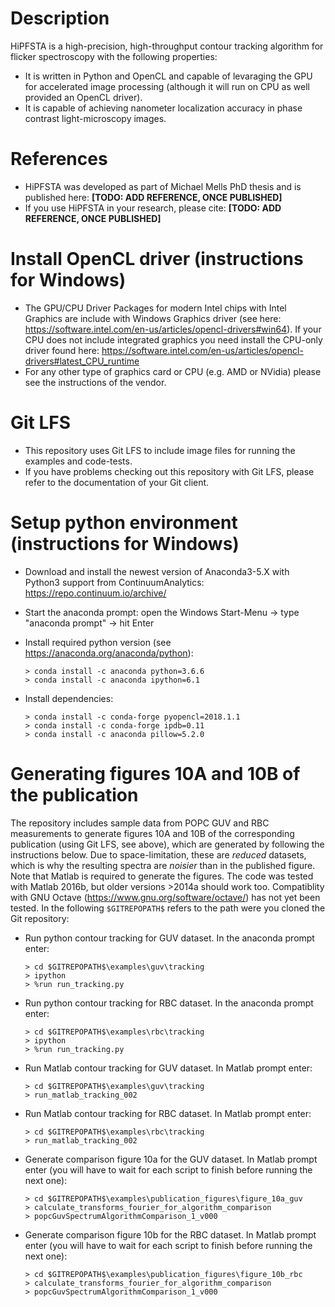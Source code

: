 # Description
HiPFSTA is a high-precision, high-throughput contour tracking algorithm for flicker spectroscopy with the following properties:
* It is written in Python and OpenCL and capable of levaraging the GPU for accelerated image processing (although it will run on CPU as well provided an OpenCL driver).
* It is capable of achieving nanometer localization accuracy in phase contrast light-microscopy images.

# References
* HiPFSTA was developed as part of Michael Mells PhD thesis and is published here: **[TODO: ADD REFERENCE, ONCE PUBLISHED]**
* If you use HiPFSTA in your research, please cite:  **[TODO: ADD REFERENCE, ONCE PUBLISHED]**

# Install OpenCL driver (instructions for Windows)
* The GPU/CPU Driver Packages for modern Intel chips with Intel Graphics are include with Windows Graphics driver (see here: https://software.intel.com/en-us/articles/opencl-drivers#win64). If your CPU does not include integrated graphics you need install the CPU-only driver found here: https://software.intel.com/en-us/articles/opencl-drivers#latest_CPU_runtime
* For any other type of graphics card or CPU (e.g. AMD or NVidia) please see the instructions of the vendor.

# Git LFS
* This repository uses Git LFS to include image files for running the examples and code-tests.
* If you have problems checking out this repository with Git LFS, please refer to the documentation of your Git client.

# Setup python environment (instructions for Windows)
* Download and install the newest version of Anaconda3-5.X with Python3 support from ContinuumAnalytics: https://repo.continuum.io/archive/
* Start the anaconda prompt: open the Windows Start-Menu -> type "anaconda prompt" -> hit Enter
* Install required python version (see https://anaconda.org/anaconda/python):
    ```
    > conda install -c anaconda python=3.6.6
    > conda install -c anaconda ipython=6.1
    ```
	 
* Install dependencies:
    ```
	> conda install -c conda-forge pyopencl=2018.1.1
	> conda install -c conda-forge ipdb=0.11
	> conda install -c anaconda pillow=5.2.0
    ```

# Generating figures 10A and 10B of the publication
The repository includes sample data from POPC GUV and RBC measurements to generate figures 10A and 10B of the corresponding publication (using Git LFS, see above), which are generated by following the instructions below. Due to space-limitation, these are _reduced_ datasets, which is why the resulting spectra are _noisier_ than in the published figure.
Note that Matlab is required to generate the figures. The code was tested with Matlab 2016b, but older versions >2014a should work too. Compatiblity with GNU Octave (https://www.gnu.org/software/octave/) has not yet been tested.
In the following `$GITREPOPATH$` refers to the path were you cloned the Git repository:

* Run python contour tracking for GUV dataset. In the anaconda prompt enter:
    ```
	> cd $GITREPOPATH$\examples\guv\tracking
	> ipython
	> %run run_tracking.py
    ```
	
* Run python contour tracking for RBC dataset. In the anaconda prompt enter:
    ```
	> cd $GITREPOPATH$\examples\rbc\tracking
	> ipython
	> %run run_tracking.py
    ```
	
* Run Matlab contour tracking for GUV dataset. In Matlab prompt enter:
    ```
	> cd $GITREPOPATH$\examples\guv\tracking
	> run_matlab_tracking_002
    ```
	
* Run Matlab contour tracking for RBC dataset. In Matlab prompt enter:
    ```
	> cd $GITREPOPATH$\examples\rbc\tracking
	> run_matlab_tracking_002
    ```

* Generate comparison figure 10a for the GUV dataset. In Matlab prompt enter (you will have to wait for each script to finish before running the next one):
    ```
    > cd $GITREPOPATH$\examples\publication_figures\figure_10a_guv
    > calculate_transforms_fourier_for_algorithm_comparison
    > popcGuvSpectrumAlgorithmComparison_1_v000
    ```
		
* Generate comparison figure 10b for the RBC dataset. In Matlab prompt enter (you will have to wait for each script to finish before running the next one):
    ```
    > cd $GITREPOPATH$\examples\publication_figures\figure_10b_rbc
    > calculate_transforms_fourier_for_algorithm_comparison
    > popcGuvSpectrumAlgorithmComparison_1_v000
    ```
